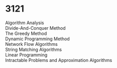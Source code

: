# 3121
Algorithm Analysis  
Divide-And-Conquer Method  
The Greedy Method  
Dynamic Programming Method  
Network Flow Algorithms  
String Matching Algorithms  
Linear Programming  
Intractable Problems and Approximation Algorithms  